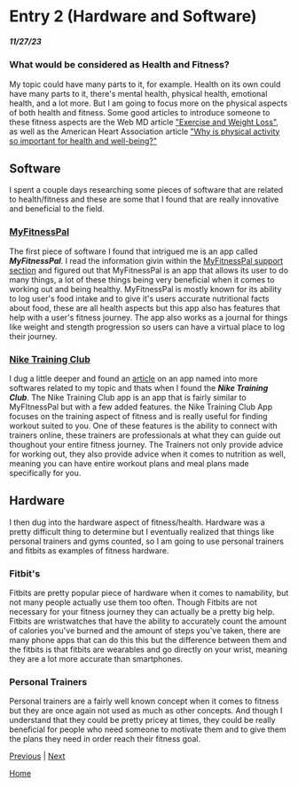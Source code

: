 # Entry 2 (Hardware and Software)
##### 11/27/23

### What would be considered as Health and Fitness?

My topic could have many parts to it, for example. Health on its own could have many parts to it, there's mental health, physical health, emotional health, and a lot more. But I am going to focus more on the physical aspects of both health and fitness. Some good articles to introduce someone to these fitness aspects are the Web MD article ["Exercise and Weight Loss"](https://www.webmd.com/fitness-exercise/exercise-weight-control), as well as the American Heart Association article ["Why is physical activity so important for health and well-being?"](https://www.heart.org/en/healthy-living/fitness/fitness-basics/why-is-physical-activity-so-important-for-health-and-wellbeing)

## Software 

I spent a couple days researching some pieces of software that are related to health/fitness and these are some that I found that are really innovative and beneficial to the field.

### [MyFitnessPal](https://www.myfitnesspal.com)

The first piece of software I found that intrigued me is an app called **_MyFitnessPal_**. I read the information givin within the [MyFitnessPal support section](https://support.myfitnesspal.com/hc/en-us/articles/360032626011-How-does-MyFitnessPal-work-) and figured out that MyFitnessPal is an app that allows its user to do many things, a lot of these things being very beneficial when it comes to working out and being healthy. MyFitnessPal is mostly known for its ability to log user's food intake and to give it's users accurate nutritional facts about food, these are all health aspects but this app also has features that help with a user's fitness journey. The app also works as a journal for things like weight and stength progression so users can have a virtual place to log their journey. 

### [Nike Training Club](https://www.nike.com/ntc-app)

I dug a little deeper and found an [article]() on an app named  into more softwares related to my topic and thats when I found the **_Nike Training Club_**. The Nike Training Club app is an app that is fairly similar to MyFItnessPal but with a few added features. the Nike Training Club App focuses on the training aspect of fitness and is really useful for finding workout suited to you. One of these features is the ability to connect with trainers online, these trainers are professionals at what they can guide out thoughout your entire fitness journey. The Trainers not only provide advice for working out, they also provide advice when it comes to nutrition as well, meaning you can have entire workout plans and meal plans made specifically for you.

## Hardware

I then dug into the hardware aspect of fitness/health. Hardware was a pretty difficult thing to determine but I eventually realized that things like personal trainers and gyms counted, so I am going to use personal trainers and fitbits as examples of fitness hardware. 

### Fitbit's 

Fitbits are pretty popular piece of hardware when it comes to namability, but not many people actually use them too often. Though Fitbits are not necessary for your fitness journey they can actually be a pretty big help. Fitbits are wristwatches that have the ability to accurately count the amount of calories you've burned and the amount of steps you've taken, there are many phone apps that can do this this but the difference between them and the fitbits is that fitbits are wearables and go directly on your wrist, meaning they are a lot more accurate than smartphones. 

### Personal Trainers

Personal trainers are a fairly well known concept when it comes to fitness but they are once again not used as much as other concepts. And though I understand that they could be pretty pricey at times, they could be really beneficial for people who need someone to motivate them and to give them the plans they need in order reach their fitness goal. 







[Previous](entry01.md) | [Next](entry03.md)

[Home](../README.md)
